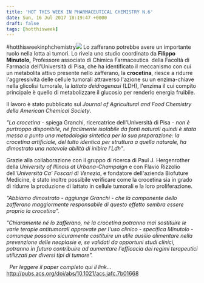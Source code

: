 ```yaml
---
title: 'HOT THIS WEEK IN PHARMACEUTICAL CHEMISTRY N.6'
date: Sun, 16 Jul 2017 18:19:47 +0000
draft: false
tags: [hotthisweek]
---
```


#hotthisweekinphchemistry[![](https://silviavernotico.files.wordpress.com/2017/07/img_2510.jpg)](https://silviavernotico.files.wordpress.com/2017/07/img_2510.jpg) Lo zafferano potrebbe avere un importante ruolo nella lotta ai tumori. Lo rivela uno studio coordinato da **Filippo Minutolo,** Professore associato di Chimica Farmaceutica  della Facoltà di Farmacia dell’Università di Pisa, che ha identificato il meccanismo con cui un metabolita attivo presente nello zafferano, la **crocetina**, riesce a ridurre l'aggressività delle cellule tumorali attraverso l'azione su un enzima-chiave nella glicolisi tumorale, la _lattato deidrogenasi_ (LDH), l'enzima il cui compito principale è quello di metabolizzare il glucosio per renderlo energia fruibile.

Il lavoro è stato pubblicato sul _Journal of Agricultural and Food Chemistry della American Chemical Society_.

_"La crocetina_ \- spiega Granchi, ricercatrice dell'Università di Pisa - _non è purtroppo disponibile, né facilmente isolabile da fonti naturali quindi è stata messa a punto una metodologia sintetica per la sua preparazione: la crocetina artificiale, del tutto identica per struttura a quella naturale, ha dimostrato una notevole abilità di inibire l'Ldh"_.

Grazie alla collaborazione con il gruppo di ricerca di Paul J. Hergenrother della _University of Illinois at Urbana-Champaign_ e con Flavio Rizzolio dell'_Università Ca' Foscari di Venezia_, e fondatore dell'azienda Biofuture Medicine, è stato inoltre possibile verificare come la crocetina sia in grado di ridurre la produzione di lattato in cellule tumorali e la loro proliferazione.

_"Abbiamo dimostrato - aggiunge Granchi - che la componente dello zafferano maggiormente responsabile di questo effetto sembra essere proprio la crocetina"._

_"Chiaramente né lo zafferano, né la crocetina potranno mai sostituire le varie terapie antitumorali approvate per l'uso clinico - specifica Minutolo - comunque possono sicuramente costituire un utile ausilio alimentare nella prevenzione delle neoplasie e, se validati da opportuni studi clinici, potranno in futuro contribuire ad aumentare l'efficacia dei regimi terapeutici utilizzati per diversi tipi di tumore"._

  _Per leggere il paper completo qui il link…_ http://pubs.acs.org/doi/abs/10.1021/acs.jafc.7b01668